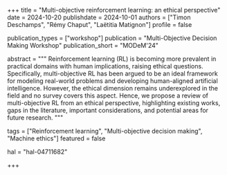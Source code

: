 +++
title = "Multi-objective reinforcement learning: an ethical perspective"
date = 2024-10-20
publishdate = 2024-10-01
authors = ["Timon Deschamps", "Rémy Chaput", "Laëtitia Matignon"]
profile = false

publication_types = ["workshop"]
publication = "Multi-Objective Decision Making Workshop"
publication_short = "MODeM'24"

abstract = """
Reinforcement learning (RL) is becoming more prevalent in practical domains with
human implications, raising ethical questions. Specifically, multi-objective RL
has been argued to be an ideal framework for modeling real-world problems and
developing human-aligned artificial intelligence. However, the ethical dimension
remains underexplored in the field and no survey covers this aspect. Hence, we
propose a review of multi-objective RL from an ethical perspective, highlighting
existing works, gaps in the literature, important considerations, and potential
areas for future research.
"""

tags = ["Reinforcement learning", "Multi-objective decision making", "Machine ethics"]
featured = false

hal = "hal-04711682"

+++
